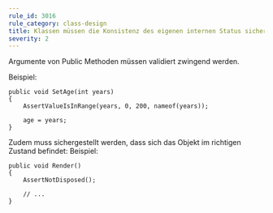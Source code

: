 ```yaml
---
rule_id: 3016
rule_category: class-design
title: Klassen müssen die Konsistenz des eigenen internen Status sicherstellen
severity: 2
---
```

Argumente von Public Methoden müssen validiert zwingend werden.

Beispiel:

```
public void SetAge(int years)
{
	AssertValueIsInRange(years, 0, 200, nameof(years));
	
	age = years;
}
```

Zudem muss sichergestellt werden, dass sich das Objekt im richtigen Zustand befindet:
Beispiel:

```
public void Render()
{
	AssertNotDisposed();
	
	// ...
}
```

